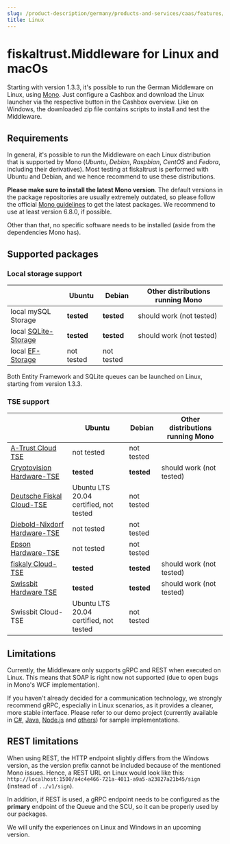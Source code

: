 ```yaml
---
slug: /product-description/germany/products-and-services/caas/features/platforms/linux
title: Linux
---
```


# fiskaltrust.Middleware for Linux and macOs

Starting with version 1.3.3, it's possible to run the German Middleware on Linux, using [Mono](https://www.mono-project.com/). Just configure a Cashbox and download the Linux launcher via the respective button in the Cashbox overview. Like on Windows, the downloaded zip file contains scripts to install and test the Middleware.

## Requirements

In general, it's possible to run the Middleware on each Linux distribution that is supported by Mono (_Ubuntu_, _Debian_, _Raspbian_, _CentOS_ and _Fedora_, including their derivatives). Most testing at fiskaltrust is performed with Ubuntu and Debian, and we hence recommend to use these distributions.

**Please make sure to install the latest Mono version**. The default versions in the package repositories are usually extremely outdated, so please follow the official [Mono guidelines](https://www.mono-project.com/download/stable/#download-lin-ubuntu) to get the latest packages. We recommend to use at least version 6.8.0, if possible.

Other than that, no specific software needs to be installed (aside from the dependencies Mono has).

## Supported packages

### Local storage support

|                                                       | Ubuntu     | Debian     | Other distributions running Mono |
| ----------------------------------------------------- | ---------- | ---------- | -------------------------------- |
| local mySQL Storage                                   | **tested** | **tested** | should work (not tested)         |
| local [SQLite-Storage](../features/SQLite-Storage.md) | **tested** | **tested** | should work (not tested)         |
| local [EF-Storage](../features/EF-Storage.md)         | not tested | not tested |                                  |

Both Entity Framework and SQLite queues can be launched on Linux, starting from version 1.3.3. 

### TSE support

|                                                              | Ubuntu                                 | Debian     | Other distributions running Mono |
| ------------------------------------------------------------ | -------------------------------------- | ---------- | -------------------------------- |
| [A-Trust Cloud TSE](../features/TSE-A-Trust-Interoperabilitaet.md) | not tested                             | not tested |                                  |
| [Cryptovision Hardware-TSE](../features/TSE-Cryptovision-Interoperabilitaet.md) | **tested**                             | **tested** | should work (not tested)         |
| [Deutsche Fiskal Cloud-TSE](../features/TSE-Deutsche-Fiskal-Interoperabilitaet.md) | Ubuntu LTS 20.04 certified, not tested | not tested |                                  |
| [Diebold-Nixdorf Hardware-TSE](../features/TSE-Diebold-Nixdorf-Interoperabilitaet.md) | not tested                             | not tested |                                  |
| [Epson Hardware-TSE](../features/TSE-Epson-Interoperabilitaet.md) | not tested                             | not tested |                                  |
| [fiskaly Cloud-TSE](../features/TSE-Fiskaly-Interoperabilitaet.md) | **tested**                             | **tested** | should work (not tested)         |
| [Swissbit Hardware TSE](../features/TSE-Swissbit-Interoperabilitaet.md) | **tested**                             | **tested** | should work (not tested)         |
| Swissbit Cloud-TSE                                           | Ubuntu LTS 20.04 certified, not tested | not tested |                                  |

## Limitations

Currently, the Middleware only supports gRPC and REST when executed on Linux. This means that SOAP is right now not supported (due to open bugs in Mono's WCF implementation). 

If you haven't already decided for a communication technology, we strongly recommend gRPC, especially in Linux scenarios, as it provides a cleaner, more stable interface. Please refer to our demo project (currently available in [C#](https://github.com/fiskaltrust/middleware-demo-dotnet), [Java](https://github.com/fiskaltrust/middleware-demo-java), [Node.js](https://github.com/fiskaltrust/middleware-demo-node) and [others](https://github.com/fiskaltrust)) for sample implementations.

## REST limitations

When using REST, the HTTP endpoint slightly differs from the Windows version, as the version prefix cannot be included because of the mentioned Mono issues. Hence, a REST URL on Linux would look like this: `http://localhost:1500/a4c4e466-721a-4011-a9a5-a23827a21b45/sign` (instead of `../v1/sign`).

In addition, if REST is used, a gRPC endpoint needs to be configured as the **primary** endpoint of the Queue and the SCU, so it can be properly used by our packages.

We will unify the experiences on Linux and Windows in an upcoming version.